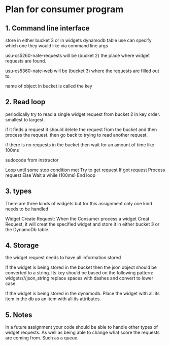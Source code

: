 # Plan for consumer program

## 1. Command line interface
store in either bucket 3 or in widgets dynamodb table
use can specify which one they would like via command line args

usu-cs5260-nate-requests will be (bucket 2) the place where widget requests are found.

usu-cs5360-nate-web will be (bucket 3) where the requests are filled out to.

name of object in bucket is called the key

## 2. Read loop
periodically try to read a single widget request from bucket 2 in key order. smallest to largest. 

if it finds a request it should delete the request from the bucket and then process the request. then go back to trying to read another request.

if there is no requests in the bucket then wait for an amount of time like 100ms

sudocode from instructor

Loop until some stop condition met
    Try to get request
    If got request
        Process request
    Else
        Wait a while (100ms)
End loop

## 3. types

There are three kinds of widgets but for this assignment only one kind needs to be handled

Widget Create Request:
When the Consumer process a widget Creat Request, it will creat the specified widget and store it in either bucket 3 or the DynamoDb table.

## 4. Storage

the widget request needs to have all information stored

If the widget is being stored in the bucket then the json object should be converted to a string.
Its key should be based on the following pattern:
widgets/<owner>/<widget id>/json_string
<owner> replace spaces with dashes and convert to lower case.

If the widget is being stored in the dynamodb. Place the widget with all its item in the db as an item with all its attributes.


## 5. Notes

In a future assignment your code should be able to handle other types of widget requests. As well as being able to change what score the requests are coming from. Such as a queue.
